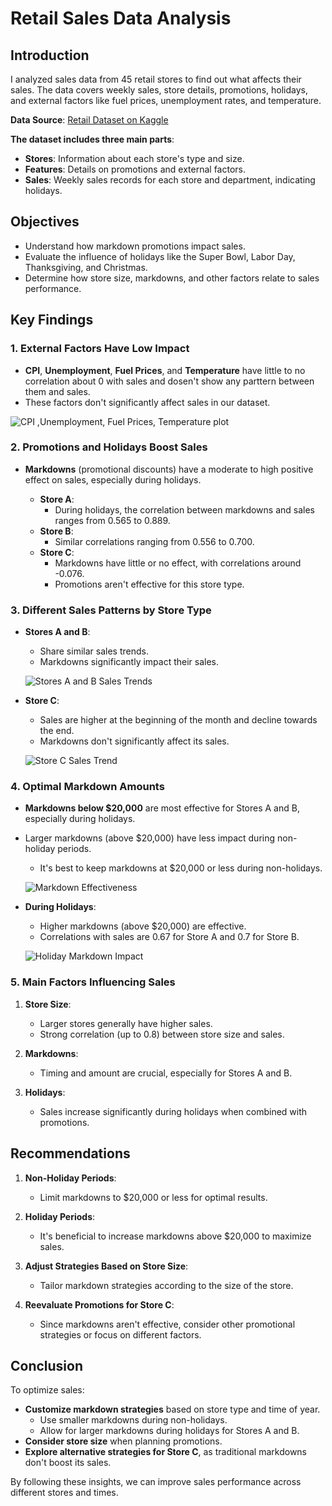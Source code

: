 # Retail Sales Data Analysis

## Introduction

I analyzed sales data from 45 retail stores to find out what affects their sales. The data covers weekly sales, store details, promotions, holidays, and external factors like fuel prices, unemployment rates, and temperature.

**Data Source**: [Retail Dataset on Kaggle](https://www.kaggle.com/datasets/manjeetsingh/retaildataset)

**The dataset includes three main parts**:

- **Stores**: Information about each store's type and size.
- **Features**: Details on promotions and external factors.
- **Sales**: Weekly sales records for each store and department, indicating holidays.

## Objectives

- Understand how markdown promotions impact sales.
- Evaluate the influence of holidays like the Super Bowl, Labor Day, Thanksgiving, and Christmas.
- Determine how store size, markdowns, and other factors relate to sales performance.

## Key Findings

### 1. External Factors Have Low Impact

- **CPI**, **Unemployment**, **Fuel Prices**, and **Temperature** have little to no correlation about 0 with sales and dosen't show any parttern between them and sales.
- These factors don't significantly affect sales in our dataset.



![CPI ,Unemployment, Fuel Prices, Temperature plot](https://github.com/user-attachments/assets/62cb35f7-17db-4a66-9635-acef130357fc)


### 2. Promotions and Holidays Boost Sales

- **Markdowns** (promotional discounts) have a moderate to high positive effect on sales, especially during holidays.

  - **Store A**:
    - During holidays, the correlation between markdowns and sales ranges from 0.565 to 0.889.
  - **Store B**:
    - Similar correlations ranging from 0.556 to 0.700.
  - **Store C**:
    - Markdowns have little or no effect, with correlations around -0.076.
    - Promotions aren't effective for this store type.

### 3. Different Sales Patterns by Store Type

- **Stores A and B**:
  - Share similar sales trends.
  - Markdowns significantly impact their sales.

  ![Stores A and B Sales Trends](https://github.com/user-attachments/assets/1e8b0c6d-005f-4011-b4cc-58d054822731)

- **Store C**:
  - Sales are higher at the beginning of the month and decline towards the end.
  - Markdowns don't significantly affect its sales.

  ![Store C Sales Trend](https://github.com/user-attachments/assets/8b4f5e7a-6eb6-4eb1-b3cf-283171b848d4)

### 4. Optimal Markdown Amounts

- **Markdowns below \$20,000** are most effective for Stores A and B, especially during holidays.
- Larger markdowns (above \$20,000) have less impact during non-holiday periods.
  - It's best to keep markdowns at \$20,000 or less during non-holidays.

  ![Markdown Effectiveness](https://github.com/user-attachments/assets/a8583d08-eed5-4b9a-a8eb-77558a4d6a8f)

- **During Holidays**:
  - Higher markdowns (above \$20,000) are effective.
  - Correlations with sales are 0.67 for Store A and 0.7 for Store B.

  ![Holiday Markdown Impact](https://github.com/user-attachments/assets/23a648db-955b-470a-81af-3f7c9a7ad5a1)

### 5. Main Factors Influencing Sales

1. **Store Size**:
   - Larger stores generally have higher sales.
   - Strong correlation (up to 0.8) between store size and sales.

2. **Markdowns**:
   - Timing and amount are crucial, especially for Stores A and B.

3. **Holidays**:
   - Sales increase significantly during holidays when combined with promotions.

## Recommendations

1. **Non-Holiday Periods**:
   - Limit markdowns to \$20,000 or less for optimal results.

2. **Holiday Periods**:
   - It's beneficial to increase markdowns above \$20,000 to maximize sales.

3. **Adjust Strategies Based on Store Size**:
   - Tailor markdown strategies according to the size of the store.

4. **Reevaluate Promotions for Store C**:
   - Since markdowns aren't effective, consider other promotional strategies or focus on different factors.

## Conclusion

To optimize sales:

- **Customize markdown strategies** based on store type and time of year.
  - Use smaller markdowns during non-holidays.
  - Allow for larger markdowns during holidays for Stores A and B.
- **Consider store size** when planning promotions.
- **Explore alternative strategies for Store C**, as traditional markdowns don't boost its sales.

By following these insights, we can improve sales performance across different stores and times.
